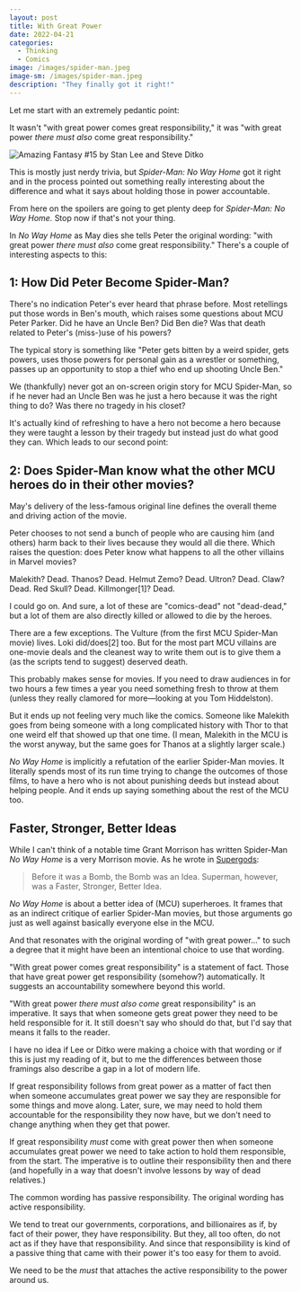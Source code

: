```yaml
---
layout: post
title: With Great Power
date: 2022-04-21
categories:
  - Thinking
  - Comics
image: /images/spider-man.jpeg
image-sm: /images/spider-man.jpeg
description: "They finally got it right!"
---
```


Let me start with an extremely pedantic point:

It wasn't "with great power comes great responsibility," it was "with great power _there must also_ come great responsibility."

![Amazing Fantasy #15 by Stan Lee and Steve Ditko](/images/great_power.jpeg)

This is mostly just nerdy trivia, but _Spider-Man: No Way Home_ got it right and in the process pointed out something really interesting about the difference and what it says about holding those in power accountable.

From here on the spoilers are going to get plenty deep for _Spider-Man: No Way Home._ Stop now if that's not your thing.

In _No Way Home_ as May dies she tells Peter the original wording: "with great power _there must also_ come great responsibility." There's a couple of interesting aspects to this:

## 1: How Did Peter Become Spider-Man?

There's no indication Peter's ever heard that phrase before. Most retellings put those words in Ben's mouth, which raises some questions about MCU Peter Parker. Did he have an Uncle Ben? Did Ben die? Was that death related to Peter's (miss-)use of his powers?

The typical story is something like "Peter gets bitten by a weird spider, gets powers, uses those powers for personal gain as a wrestler or something, passes up an opportunity to stop a thief who end up shooting Uncle Ben."

We (thankfully) never got an on-screen origin story for MCU Spider-Man, so if he never had an Uncle Ben was he just a hero because it was the right thing to do? Was there no tragedy in his closet?

It's actually kind of refreshing to have a hero not become a hero because they were taught a lesson by their tragedy but instead just do what good they can. Which leads to our second point:

## 2: Does Spider-Man know what the other MCU heroes do in their other movies?

May's delivery of the less-famous original line defines the overall theme and driving action of the movie.

Peter chooses to not send a bunch of people who are causing him (and others) harm back to their lives because they would all die there. Which raises the question: does Peter know what happens to all the other villains in Marvel movies?

Malekith? Dead. Thanos? Dead. Helmut Zemo? Dead. Ultron? Dead. Claw? Dead. Red Skull? Dead. Killmonger[1]? Dead.

I could go on. And sure, a lot of these are "comics-dead" not "dead-dead," but a lot of them are also directly killed or allowed to die by the heroes.

There are a few exceptions. The Vulture (from the first MCU Spider-Man movie) lives. Loki did/does[2] too. But for the most part MCU villains are one-movie deals and the cleanest way to write them out is to give them a (as the scripts tend to suggest) deserved death.

This probably makes sense for movies. If you need to draw audiences in for two hours a few times a year you need something fresh to throw at them (unless they really clamored for more—looking at you Tom Hiddelston).

But it ends up not feeling very much like the comics. Someone like Malekith goes from being someone with a long complicated history with Thor to that one weird elf that showed up that one time. (I mean, Malekith in the MCU is the worst anyway, but the same goes for Thanos at a slightly larger scale.)

_No Way Home_ is implicitly a refutation of the earlier Spider-Man movies. It literally spends most of its run time trying to change the outcomes of those films, to have a hero who is not about punishing deeds but instead about helping people. And it ends up saying something about the rest of the MCU too.

## Faster, Stronger, Better Ideas

While I can't think of a notable time Grant Morrison has written Spider-Man _No Way Home_ is a very Morrison movie. As he wrote in [Supergods](https://www.penguinrandomhouse.com/books/201094/supergods-by-grant-morrison/):

> Before it was a Bomb, the Bomb was an Idea. Superman, however, was a Faster, Stronger, Better Idea.

*No Way Home* is about a better idea of (MCU) superheroes. It frames that as an indirect critique of earlier Spider-Man movies, but those arguments go just as well against basically everyone else in the MCU.

And that resonates with the original wording of "with great power…" to such a degree that it might have been an intentional choice to use that wording.

"With great power comes great responsibility" is a statement of fact. Those that have great power get responsibility (somehow?) automatically. It suggests an accountability somewhere beyond this world.

"With great power *there must also come* great responsibility" is an imperative. It says that when someone gets great power they need to be held responsible for it. It still doesn't say who should do that, but I'd say that means it falls to the reader.

I have no idea if Lee or Ditko were making a choice with that wording or if this is just my reading of it, but to me the differences between those framings also describe a gap in a lot of modern life.

If great responsibility follows from great power as a matter of fact then when someone accumulates great power we say they are responsible for some things and move along. Later, sure, we may need to hold them accountable for the responsibility they now have, but we don't need to change anything when they get that power.

If great responsibility _must_ come with great power then when someone accumulates great power we need to take action to hold them responsible, from the start. The imperative is to outline their responsibility then and there (and hopefully in a way that doesn't involve lessons by way of dead relatives.)

The common wording has passive responsibility. The original wording has active responsibility.

We tend to treat our governments, corporations, and billionaires as if, by fact of their power, they have responsibility. But they, all too often, do not act as if they have that responsibility. And since that responsibility is kind of a passive thing that came with their power it's too easy for them to avoid.

We need to be the _must_ that attaches the active responsibility to the power around us.

[^1]: Technically I'd say Killmonger might actually be the hero of *Black Panther*, but the promotional material says otherwise.

[^2]: Conjugating verbs for multiversal time travel is tough.